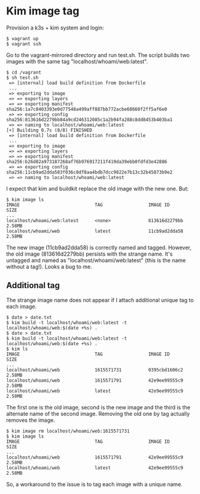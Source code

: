 # Kim image tag

Provision a k3s + kim system and login:

```console
$ vagrant up
$ vagrant ssh
```

Go to the vagrant-mirrored directory and run test.sh. The script builds two
images with the same tag "localhost/whoami/web:latest".

```console
$ cd /vagrant
$ sh test.sh
 => [internal] load build definition from Dockerfile
 ...
 => exporting to image
 => => exporting layers
 => => exporting manifest sha256:1a7c8403393e0d77548a499aff887bb772acbe68660f2ff5af6e0
 => => exporting config sha256:813616d2279bb84a9cd246312085c1a2b94fa288c8dd8453b403ba1
 => => naming to localhost/whoami/web:latest
[+] Building 0.7s (8/8) FINISHED
 => [internal] load build definition from Dockerfile
 ...
 => exporting to image
 => => exporting layers
 => => exporting manifest sha256:b26d82a973187268af76b976917211f419da39ebb0fdfd3e42886
 => => exporting config sha256:11cb9ad2dda583f036c8df8aa4bdb7dcc9822e7b13c32b45873b9e2
 => => naming to localhost/whoami/web:latest
```

I expect that kim and buildkit replace the old image with the new one. But:

```console
$ kim image ls
IMAGE                            TAG                 IMAGE ID            SIZE
...
localhost/whoami/web:latest      <none>              813616d2279bb       2.58MB
localhost/whoami/web             latest              11cb9ad2dda58       2.58MB
```

The new image (11cb9ad2dda58) is correctly named and tagged. However, the old
image (813616d2279bb) persists with the strange name. It's untagged and
named as "localhost/whoami/web:latest" (this is the name without a tag!). Looks
a bug to me.


## Additional tag

The strange image name does not appear if I attach additional unique tag to
each image.

```console
$ date > date.txt
$ kim build -t localhost/whoami/web:latest -t localhost/whoami/web:$(date +%s) .
$ date > date.txt
$ kim build -t localhost/whoami/web:latest -t localhost/whoami/web:$(date +%s) .
$ kim ls
IMAGE                            TAG                 IMAGE ID            SIZE
...
localhost/whoami/web             1615571731          0395cbd1606c2       2.58MB
localhost/whoami/web             1615571791          42e9ee99555c9       2.58MB
localhost/whoami/web             latest              42e9ee99555c9       2.58MB
```

The first one is the old image, second is the new image and the third is the
alternate name of the second image. Removing the old one by tag actually
removes the image.

```console
$ kim image rm localhost/whoami/web:1615571731
$ kim image ls
IMAGE                            TAG                 IMAGE ID            SIZE
...
localhost/whoami/web             1615571791          42e9ee99555c9       2.58MB
localhost/whoami/web             latest              42e9ee99555c9       2.58MB
```

So, a workaround to the issue is to tag each image with a unique name.
